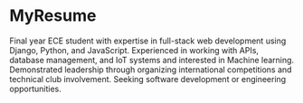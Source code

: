 # MyResume
Final year ECE student with expertise in full-stack web development using Django, Python, and JavaScript. 
Experienced in working with APIs, database management, and IoT systems and interested in Machine learning. 
Demonstrated leadership through organizing international competitions and technical club involvement. 
Seeking software development or engineering opportunities.
